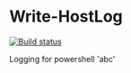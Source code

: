 
# Write-HostLog

[![Build status](https://ci.appveyor.com/api/projects/status/p7wky64k67s9avf1?svg=true)](https://ci.appveyor.com/project/qlikq/write-hostlog)

Logging for powershell
'abc'
